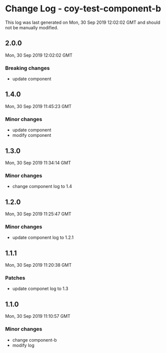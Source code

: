 # Change Log - coy-test-component-b

This log was last generated on Mon, 30 Sep 2019 12:02:02 GMT and should not be manually modified.

## 2.0.0
Mon, 30 Sep 2019 12:02:02 GMT

### Breaking changes

- update component

## 1.4.0
Mon, 30 Sep 2019 11:45:23 GMT

### Minor changes

- update component
- modify component

## 1.3.0
Mon, 30 Sep 2019 11:34:14 GMT

### Minor changes

- change component log to 1.4

## 1.2.0
Mon, 30 Sep 2019 11:25:47 GMT

### Minor changes

- update component log to 1.2.1

## 1.1.1
Mon, 30 Sep 2019 11:20:38 GMT

### Patches

- update componet log to 1.3

## 1.1.0
Mon, 30 Sep 2019 11:10:57 GMT

### Minor changes

- change component-b
- modify log

